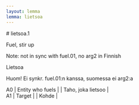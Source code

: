 ```yaml
---
layout: lemma
lemma: lietsoa
---
```


<div class="sense">
# <span class="sensename">lietsoa.1</span>

<span class="description">Fuel, stir up</span>

Note: not in sync with fuel.01, no arg2 in Finnish

<span class="description">Lietsoa</span>

Huom! Ei synkr. fuel.01:n kanssa, suomessa ei arg2:a

A0 | Entity who fuels |   | Taho, joka lietsoo |  
A1 | Target |   | Kohde |  

</div>

